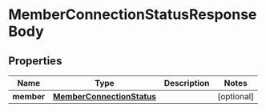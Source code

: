 
# MemberConnectionStatusResponseBody

## Properties
Name | Type | Description | Notes
------------ | ------------- | ------------- | -------------
**member** | [**MemberConnectionStatus**](MemberConnectionStatus.md) |  |  [optional]



